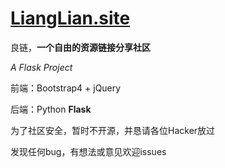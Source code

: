 # [LiangLian.site](http://www.lianglian.site)
良链，**一个自由的资源链接分享社区** 

*A Flask Project*

前端：Bootstrap4 + jQuery

后端：Python **Flask**

为了社区安全，暂时不开源，并恳请各位Hacker放过

发现任何bug，有想法或意见欢迎issues

